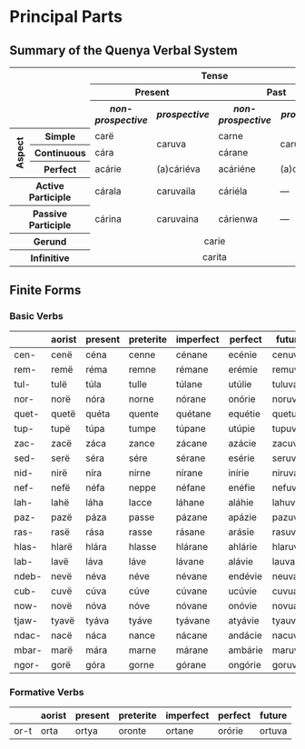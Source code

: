 # Principal Parts

## Summary of the Quenya Verbal System

<table>
	<tr>
		<th rowspan="3" colspan="2"></th>
		<th colspan="4">Tense</th>
	</tr>
	<tr>
		<th colspan="2">Present</th>
		<th colspan="2">Past</th>
	</tr>
	<tr>
		<th><i>non-prospective</i></th>
		<th><i>prospective</i></th>
		<th><i>non-prospective</i></th>
		<th><i>prospective</i></th>
	</tr>
	<tr>
		<th rowspan="3"><span style="writing-mode: vertical-lr; -ms-writing-mode: tb-rl; transform: rotate(180deg);">Aspect</span></th>
		<th>Simple</th>
		<td>carë</td>
		<td rowspan=2>caruva</td>
		<td>carne</td>
		<td rowspan=2>caruváne</td>
	</tr>
	<tr>
		<th>Continuous</th>
		<td>cára</td>
		<td>cárane</td>
	</tr>
	<tr>
		<th>Perfect</th>
		<td>acárie</td>
		<td>(a)cáriéva</td>
		<td>acáriéne</td>
		<td>(a)cáriévane</td>
	</tr>
	<tr>
		<th colspan="2">Active Participle</th>
		<td>cárala</td>
		<td>caruvaila</td>
		<td>cáriéla</td>
		<td>&mdash;</td>
	</tr>
	<tr>
		<th colspan="2">Passive Participle</th>
		<td>cárina</td>
		<td>caruvaina</td>
		<td>cárienwa</td>
		<td>&mdash;</td>
	</tr>
	<tr>
		<th colspan="2">Gerund</th>
		<td colspan="4" style="text-align:center;">carie</td>
	</tr>
	<tr>
		<th colspan="2">Infinitive</th>
		<td colspan="4" style="text-align:center;">carita</td>
	</tr>
</table>

## Finite Forms

### Basic Verbs

|	|	aorist	|	present	|	preterite	|	imperfect	|	perfect	|	future	|
|	---	|	---	|	---	|	---	|	---	|	---	|	---	|
|	cen-	|	cenë	|	céna	|	cenne	|	cénane	|	ecénie	|	cenuva	|
|	rem-	|	remë	|	réma	|	remne	|	rémane	|	erémie	|	remuva	|
|	tul-	|	tulë	|	túla	|	tulle	|	túlane	|	utúlie	|	tuluva	|
|	nor-	|	norë	|	nóra	|	norne	|	nórane	|	onórie	|	noruva	|
|	quet-	|	quetë	|	quéta	|	quente	|	quétane	|	equétie	|	quetuva	|
|	tup-	|	tupë	|	túpa	|	tumpe	|	túpane	|	utúpie	|	tupuva	|
|	zac-	|	zacë	|	záca	|	zance	|	zácane	|	azácie	|	zacuva	|
|	sed-	|	serë	|	séra	|	sére	|	sérane	|	esérie	|	seruva	|
|	nid-	|	nirë	|	níra	|	nirne	|	nírane	|	inírie	|	niruva	|
|	nef-	|	nefë	|	néfa	|	neppe	|	néfane	|	enéfie	|	nefuva	|
|	lah-	|	lahë	|	láha	|	lacce	|	láhane	|	aláhie	|	lahuva	|
|	paz-	|	pazë	|	páza	|	passe	|	pázane	|	apázie	|	pazuva	|
|	ras-	|	rasë	|	rása	|	rasse	|	rásane	|	arásie	|	rasuva	|
|	hlas-	|	hlarë	|	hlára	|	hlasse	|	hlárane	|	ahlárie	|	hlaruva	|
|	lab-	|	lavë	|	láva	|	láve	|	lávane	|	alávie	|	lauva	|
|	ndeb-	|	nevë	|	néva	|	néve	|	névane	|	endévie	|	neuva	|
|	cub-	|	cuvë	|	cúva	|	cúve	|	cúvane	|	ucúvie	|	cuvua	|
|	now-	|	novë	|	nóva	|	nóve	|	nóvane	|	onóvie	|	novua	|
|	tjaw-	|	tyavë	|	tyáva	|	tyáve	|	tyávane	|	atyávie	|	tyauva	|
|	ndac-	|	nacë	|	náca	|	nance	|	nácane	|	andácie	|	nacuva	|
|	mbar-	|	marë	|	mára	|	marne	|	márane	|	ambárie	|	maruva	|
|	ngor-	|	gorë	|	góra	|	gorne	|	górane	|	ongórie	|	goruva	|

### Formative Verbs

|	|	aorist	|	present	|	preterite	|	imperfect	|	perfect	|	future	|
|	---	|	---	|	---	|	---	|	---	|	---	|	---	|
|	or-t	|	orta	|	ortya	|	oronte	|	ortane	|	orórie	|	ortuva	|
	